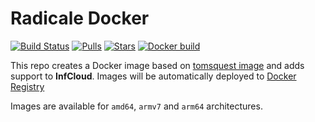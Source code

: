 # Radicale Docker

[![Build Status](https://jenkins.parravidales.es/buildStatus/icon?job=Radicale+with+InfCloud%2Fmaster)](https://jenkins.parravidales.es/job/Radicale%20with%20InfCloud/job/master/)
[![Pulls](https://img.shields.io/docker/pulls/parrazam/radicale-with-infcloud.svg)](https://hub.docker.com/r/parrazam/radicale-with-infcloud/)
[![Stars](https://img.shields.io/docker/stars/parrazam/radicale-with-infcloud.svg)](https://hub.docker.com/r/parrazam/radicale-with-infcloud/)
[![Docker build](https://img.shields.io/docker/automated/parrazam/radicale-with-infcloud.svg)](https://hub.docker.com/r/parrazam/radicale-with-infcloud/)

This repo creates a Docker image based on [tomsquest image](https://github.com/tomsquest/docker-radicale) and adds support to **InfCloud**.
Images will be automatically deployed to [Docker Registry](https://hub.docker.com/repository/docker/parrazam/radicale-with-infcloud)

Images are available for `amd64`, `armv7` and `arm64` architectures.
